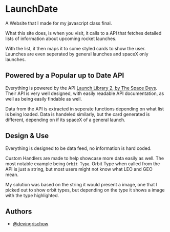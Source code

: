 # LaunchDate

A Website that I made for my javascript class final.

What this site does, is when you visit, it calls to a API that fetches detailed lists of information about upcoming rocket launches.

With the list, it then maps it to some styled cards to show the user. Launches are even seperated by general launches and spaceX only launches.

## Powered by a Popular up to Date API

Everything is powered by the API [Launch Library 2, by The Space Devs](https://thespacedevs.com/llapi). Their API is very well designed, with easily readable API documentation, as well as being easily findable as well.

Data from the API is extracted in seperate functions depending on what list is being loaded. Data is handeled similarly, but the card generated is different, depending on if its spaceX of a general launch.

## Design & Use

Everything is designed to be data feed, no information is hard coded.

Custom Handlers are made to help showcase more data easily as well. The most notable example being `Orbit Type`. Orbit Type when called from the API is just a string, but most users might not know what LEO and GEO mean.

My solution was based on the string it would present a image, one that I picked out to show orbit types, but depending on the type it shows a image with the type highlighted.  

## Authors

- [@devingrischow](https://github.com/devingrischow)
